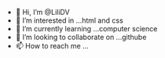 - 👋 Hi, I’m @LiliDV
- 👀 I’m interested in ...html and css
- 🌱 I’m currently learning ...computer science
- 💞️ I’m looking to collaborate on ...githube
- 📫 How to reach me ...

<!---
LiliDV/LiliDV is a ✨ special ✨ repository because its `README.md` (this file) appears on your GitHub profile.
You can click the Preview link to take a look at your changes.
--->
